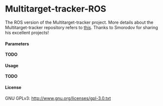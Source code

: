 # Multitarget-tracker-ROS
The ROS version of the Multitarget-tracker project. More details about the Multitarget-tracker repository refers to [this](https://github.com/Smorodov/Multitarget-tracker).
Thanks to Smorodov for sharing his excellent projects!
#### Parameters
**TODO**


#### Usage
**TODO**

#### License
GNU GPLv3: http://www.gnu.org/licenses/gpl-3.0.txt 
